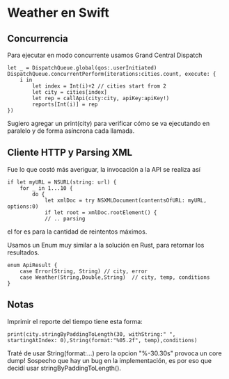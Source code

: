 # Weather en Swift

## Concurrencia

Para ejecutar en modo concurrente usamos Grand Central Dispatch

	let _ = DispatchQueue.global(qos:.userInitiated)
	DispatchQueue.concurrentPerform(iterations:cities.count, execute: {
		i in 
			let index = Int(i)+2 // cities start from 2
			let city = cities[index]
			let rep = callApi(city:city, apiKey:apiKey!)
			reports[Int(i)] = rep
	})

Sugiero agregar un print(city) para verificar cómo se va ejecutando en paralelo y de forma asíncrona cada llamada.


## Cliente HTTP y Parsing XML

Fue lo que costó más averiguar, la invocación a la API se realiza así


	if let myURL = NSURL(string: url) {
		for _ in 1...10 {
			do {
				let xmlDoc = try NSXMLDocument(contentsOfURL: myURL, options:0)
				if let root = xmlDoc.rootElement() {
				// .. parsing

el for es para la cantidad de reintentos máximos.

Usamos un Enum muy similar a la solución en Rust, para retornar los resultados.

	enum ApiResult {
		case Error(String, String) // city, error
		case Weather(String,Double,String)  // city, temp, conditions	
	} 

## Notas

Imprimir el reporte del tiempo tiene esta forma: 

	print(city.stringByPaddingToLength(30, withString:" ", startingAtIndex: 0),String(format:"%05.2f", temp),conditions)

Traté de usar String(format:...) pero la opcion "%-30.30s" provoca un core dump! Sospecho que hay un bug en la implementación, es por eso que decidí usar stringByPaddingToLength().

